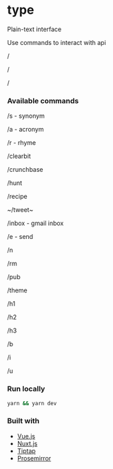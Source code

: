 # type

Plain-text interface



Use commands to interact with api


/

/

/


### Available commands


/s - synonym

/a - acronym

/r - rhyme


/clearbit

/crunchbase

/hunt


/recipe

~/tweet~



/inbox - gmail inbox

/e - send

/n

/rm


/pub




/theme








/h1

/h2

/h3

/b

/i

/u







### Run locally

```bash
yarn && yarn dev
```




### Built with
- [Vue.js](https://vuejs.org/)
- [Nuxt.js](https://nuxtjs.org)
- [Tiptap](https://tiptap.scrumpy.io/)
- [Prosemirror](https://prosemirror.net/)


